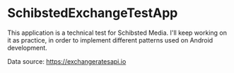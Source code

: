 # SchibstedExchangeTestApp
This application is a technical test for Schibsted Media. I'll keep working on it as practice, in order to implement different patterns used on Android development.

Data source: https://exchangeratesapi.io
